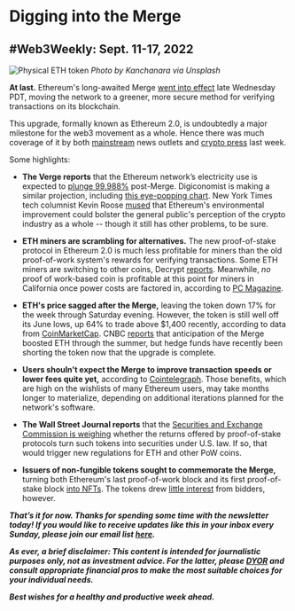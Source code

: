 # Digging into the Merge
## #Web3Weekly: Sept. 11-17, 2022

![Physical ETH token](https://images.unsplash.com/photo-1622790698141-94e30457ef12)
*Photo by Kanchanara via Unsplash*

<!--

Insert for syndication on third-party platforms:

*Re-sharing below the latest edition of #Web3Weekly, my regular newsletter about decentralization. This installment covers TKTKTKT to TKTKTKTKT. If you would like to get #Web3Weekly in your inbox every Sunday, please subscribe [here](https://w3w.news).*

-->

**At last.** Ethereum's long-awaited Merge [went into effect](https://www.nytimes.com/2022/09/15/technology/ethereum-merge-crypto.html) late Wednesday PDT, moving the network to a greener, more secure method for verifying transactions on its blockchain.

This upgrade, formally known as Ethereum 2.0, is undoubtedly a major milestone for the web3 movement as a whole. Hence there was much coverage of it by both [mainstream](https://www.cnn.com/videos/business/2022/09/15/nightcap-merge-ethereum-clip-orig.cnn/video/playlists/business-nightcap/) news outlets and [crypto press](https://www.coindesk.com/tech/2022/09/15/the-ethereum-merge-is-done-did-it-work/) last week.

Some highlights:  

- **The Verge reports** that the Ethereum network’s electricity use is expected to [plunge 99.988%](https://www.msn.com/en-us/news/technology/ethereum-just-completed-the-merge-e2-80-94-here-e2-80-99s-how-much-energy-it-e2-80-99s-saving/ar-AA11RCxx) post-Merge. Digiconomist is making a similar projection, including [this eye-popping chart](https://digiconomist.net/ethereum-energy-consumption). New York Times tech columnist Kevin Roose [mused](https://www.nytimes.com/2022/09/15/technology/merge-ethereum-crypto.html) that Ethereum's environmental improvement could bolster the general public's perception of the crypto industry as a whole -- though it still has other problems, to be sure.

- **ETH miners are scrambling for alternatives.** The new proof-of-stake protocol in Ethereum 2.0 is much less profitable for miners than the old proof-of-work system's rewards for verifying transactions. Some ETH miners are switching to other coins, Decrypt [reports](https://decrypt.co/109136/how-ethereum-miners-plan-to-pivot-after-the-merge). Meanwhile, *no* proof of work-based coin is profitable at this point for miners in California once power costs are factored in, according to [PC Magazine](https://www.pcmag.com/news/no-one-is-profitable-gpu-mining-faces-dark-days-after-ethereum-merge).

- **ETH's price sagged after the Merge,** leaving the token down 17% for the week through Saturday evening. However, the token is still well off its June lows, up 64% to trade above $1,400 recently, according to data from [CoinMarketCap](https://coinmarketcap.com/currencies/ethereum/). CNBC [reports](https://www.cnbc.com/video/2022/09/15/ether-plunges-merge-hedge-funds-bet-against-bitcoin-competitor-crypto-world.html) that anticipation of the Merge boosted ETH through the summer, but hedge funds have recently been shorting the token now that the upgrade is complete.

- **Users shouln't expect the Merge to improve transaction speeds or lower fees quite yet,** according to [Cointelegraph](https://cointelegraph.com/news/lower-costs-higher-speeds-after-ethereum-s-merge-don-t-count-on-it). Those benefits, which are high on the wishlists of many Ethereum users, may take months longer to materialize, depending on additional iterations planned for the network's software.

- **The Wall Street Journal reports** that the [Securities and Exchange Commission is weighing](https://www.wsj.com/articles/ethers-new-staking-model-could-draw-sec-attention-11663266224) whether the returns offered by proof-of-stake protocols turn such tokens into securities under U.S. law. If so, that would trigger new regulations for ETH and other PoW coins.

- **Issuers of non-fungible tokens sought to commemorate the Merge,** turning both Ethereum's last proof-of-work block and its first proof-of-stake block [into NFTs](https://forkast.news/headlines/ethereums-pow-pos-nfts-minted-eth/). The tokens drew [little interest](https://www.coindesk.com/markets/2022/09/15/high-bid-on-nft-of-ethereums-final-pow-block-is-just-one-third-what-creators-paid-to-mint-it/) from bidders, however.

_**That’s it for now. Thanks for spending some time with the newsletter today! If you would like to receive updates like this in your inbox every Sunday, please join our email list [here](https://w3w.news).**_ <!-- Be sure to delete that last line for copy going out to existing email subscribers, of course. -->

_**As ever, a brief disclaimer: This content is intended for journalistic purposes only, not as investment advice. For the latter, please [DYOR](https://www.google.com/search?q=DYOR&sxsrf=ALiCzsbQdCxZ0zVRVuYN5L2c-89lO7I5cw%3A1663013827193&source=hp&ei=w5MfY5f5BrylptQPrba9uAo&iflsig=AJiK0e8AAAAAYx-h08-1Cfk2JUZBncAoNuCZfyyt_eDY&ved=0ahUKEwjX5q-jiZD6AhW8kokEHS1bD6cQ4dUDCAk&uact=5&oq=DYOR&gs_lcp=Cgdnd3Mtd2l6EAMyCAgAEIAEELEDMgsIABCABBCxAxCLAzIICAAQgAQQiwMyCAgAEIAEEIsDMggIABCABBCLAzIICAAQgAQQiwMyCggAEIAEEAoQiwMyBQgAEIAEMgUIABCABDIFCAAQgAQ6BAgjECc6CAguELEDEIMBOhEILhCABBCxAxCDARDHARDRAzoLCAAQgAQQsQMQgwE6CAgAELEDEIMBOgsILhCABBCxAxCDAToECAAQA1AAWLEEYJkGaABwAHgBgAHaAYgB2wOSAQUyLjEuMZgBAKABAbgBAQ&sclient=gws-wiz) and consult appropriate financial pros to make the most suitable choices for your individual needs.**_

_**Best wishes for a healthy and productive week ahead.**_  
